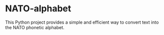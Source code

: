 # NATO-alphabet
This Python project provides a simple and efficient way to convert text into the NATO phonetic alphabet.
